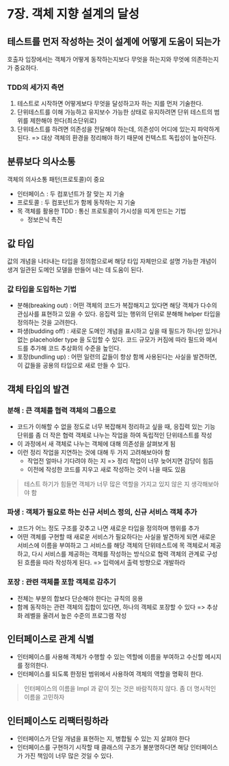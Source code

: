 # 7장. 객체 지향 설계의 달성
## 테스트를 먼저 작성하는 것이 설계에 어떻게 도움이 되는가
호출자 입장에서는  객체가 어떻게 동작하는지보다 무엇을 하는지와 무엇에 의존하는지가 중요하다.

### TDD의 세가지 측면
1. 테스트로 시작하면 어떻게보다 무엇을 달성하고자 하는 지를 먼저 기술한다.
2. 단위테스트를 이해 가능하고 유지보수 가능한 상태로 유지하려면 단위 테스트의 범위를 제한해야 한다(최소단위로)
3. 단위테스트를 하려면 의존성을 전달해야 하는데, 의존성이 어디에 있는지 파악하게 된다. => 대상 객체의 환경을 정리해야 하기 때문에 컨텍스트 독립성이 높아진다.

## 분류보다 의사소통
객체의 의사소통 패턴(프로토콜)이 중요
- 인터페이스 : 두 컴포넌트가 잘 맞는 지 기술
- 프로토콜 : 두 컴포넌트가 함께 동작하는 지 기술
- 목 객체를 활용한 TDD : 통신 프로토콜이 가시성을 띠게 만드는 기법
  - 정보은닉 촉진

## 값 타입
값의 개념을 나타내는 타입을 정의함으로써 해당 타입 자체만으로 설명 가능한 개념이 생겨 일관된 도메인 모델을 만들어 내는 데 도움이 된다.

### 값 타입을 도입하는 기법
- 분해(breaking out) : 어떤 객체의 코드가 복잡해지고 있다면 해당 객체가 다수의 관심사를 표현하고 있을 수 있다. 응집력 있는 행위의 단위로 분해해 helper 타입을 정의하는 것을 고려한다.
- 파생(budding off) : 새로운 도메인 개념을 표시하고 싶을 때 필드가 하나만 있거나 없는 placeholder type 을 도입할 수 있다. 코드 규모가 커짐에 따라 필드와 메서드를 추가해 코드 추상화의 수준을 높인다.
- 포장(bundling up) : 어떤 일련의 값들이 항상 함께 사용된다는 사실을 발견하면, 이 값들을 공용의 타입으로 새로 만들 수 있다.

## 객체 타입의 발견
### 분해 : 큰 객체를 협력 객체의 그룹으로
- 코드가 이해할 수 없을 정도로 너무 복잡해져 정리하고 싶을 때, 응집력 있는 기능 단위를 좀 더 작은 협력 객체로 나누는 작업을 하여 독립적인 단위테스트를 작성
- 이 과정에서 새 객체로 나누는 객체에 대해 의존성을 살펴보게 됨
- 이런 정리 작업을 지연하는 것에 대해 두 가지 고려해보아야 함
   - 작업전 얼마나 기다려야 하는 지 => 정리 작업이 너무 늦어지면 감당이 힘듬
   - 이전에 작성한 코드를 지우고 새로 작성하는 것이 나을 때도 있음
> 테스트 하기가 힘들면 객체가 너무 많은 역할을 가지고 있지 않은 지 생각해보아야 함

### 파생 : 객체가 필요로 하는 신규 서비스 정의, 신규 서비스 객체 추가
- 코드가 어느 정도 구조를 갖추고 나면 새로운 타입을 정의하며 행위를 추가
- 어떤 객체를 구현할 때 새로운 서비스가 필요하다는 사실을 발견하게 되면 새로운 서비스에 이름을 부여하고 그 서비스를 해당 객체의 단위테스트에 목 객체로서 제공하고, 다시 서비스를 제공하는 객체를 작성하는 방식으로 협력 객체의 관계로 구성된 흐름을 따라 작성하게 된다. => 입력에서 출력 방향으로 개발하라

### 포장 : 관련 객체를 포함 객체로 감추기
- 전체는 부분의 합보다 단순해야 한다는 규칙의 응용
- 함께 동작하는 관련 객체의 집합이 있다면, 하나의 객체로 포장할 수 있다 => 추상화 레벨을 올려서 높은 수준의 프로그램 작성

## 인터페이스로 관계 식별
- 인터페이스를 사용해 객체가 수행할 수 있는 역할에 이름을 부여하고 수신할 메시지를 정의한다.
- 인터페이스를 되도록 한정된 범위에서 사용하여 객체의 역할을 명확히 한다.
> 인터페이스의 이름을 Impl 과 같이 짓는 것은 바람직하지 않다. 좀 더 명시적인 이름을 고민하자

## 인터페이스도 리팩터링하라
- 인터페이스가 단일 개념을 표현하는 지, 병합될 수 있는 지 살펴야 한다
- 인터페이스를 구현하기 시작할 때 클래스의 구조가 불분명하다면 해당 인터페이스가 가진 책임이 너무 많은 것일 수 있다.